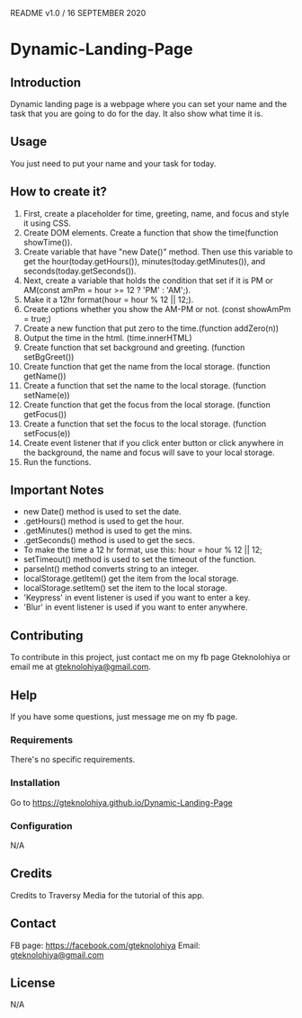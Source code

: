 README v1.0 / 16 SEPTEMBER 2020

# Dynamic-Landing-Page

## Introduction

Dynamic landing page is a webpage where you can set your name and the task that you are going to do for the day. It also show what time it is.

## Usage
You just need to put your name and your task for today. 

## How to create it?
1. First, create a placeholder for time, greeting, name, and focus and style it using CSS.
2. Create DOM elements. Create a function that show the time(function showTime()). 
3. Create variable that have "new Date()" method. Then use this variable to get the hour(today.getHours()), minutes(today.getMinutes()), and seconds(today.getSeconds()). 
4. Next, create a variable that holds the condition that set if it is PM or AM(const amPm = hour >= 12 ? 'PM' : 'AM';). 
5. Make it a 12hr format(hour = hour % 12 || 12;).
6. Create options whether you show the AM-PM or not. (const showAmPm = true;)
7. Create a new function that put zero to the time.(function addZero(n))
8. Output the time in the html. (time.innerHTML)
9. Create function that set background and greeting. (function setBgGreet())
10. Create function that get the name from the local storage. (function getName())
11. Create a function that set the name to the local storage. (function setName(e))
12. Create function that get the focus from the local storage. (function getFocus())
13. Create a function that set the focus to the local storage. (function setFocus(e))
14. Create event listener that if you click enter button or click anywhere in the background, the name and focus will save to your local storage.
15. Run the functions.


## Important Notes
- new Date() method is used to set the date.
- .getHours() method is used to get the hour.
- .getMinutes() method is used to get the mins.
- .getSeconds() method is used to get the secs.
- To make the time a 12 hr format, use this: hour = hour % 12 || 12;
- setTimeout() method is used to set the timeout of the function.
- parseInt() method converts string to an integer.
- localStorage.getItem() get the item from the local storage.
- localStorage.setItem() set the item to the local storage.
- 'Keypress' in event listener is used if you want to enter a key.
- 'Blur' in event listener is used if you want to enter anywhere.

 
## Contributing

To contribute in this project, just contact me on my fb page Gteknolohiya or email me at gteknolohiya@gmail.com.

## Help

If you have some questions, just message me on my fb page.

### Requirements

There's no specific requirements.

### Installation

Go to https://gteknolohiya.github.io/Dynamic-Landing-Page

### Configuration

N/A

## Credits

Credits to Traversy Media for the tutorial of this app.

## Contact

FB page: https://facebook.com/gteknolohiya
Email: gteknolohiya@gmail.com

## License

N/A
